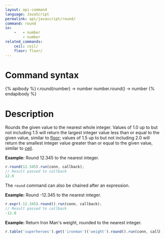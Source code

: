 ```yaml
---
layout: api-command
language: JavaScript
permalink: api/javascript/round/
command: round
io:
    -   - number
        - number
related_commands:
    ceil: ceil/
    floor: floor/
---
```

# Command syntax #

{% apibody %}
r.round(number) &rarr; number
number.round() &rarr; number
{% endapibody %}

# Description #

Rounds the given value to the nearest whole integer. Values of 1.0 up to but not including 1.5 will return the largest integer value less than or equal to the given value, similar to [floor][]; values of 1.5 up to but not including 2.0 will return the smallest integer value greater than or equal to the given value, similar to [ceil][].

[floor]: /api/javascript/floor/
[ceil]:  /api/javascript/ceil/

__Example:__ Round 12.345 to the nearest integer.

```js
r.round(12.345).run(conn, callback);
// Result passed to callback
12.0
```

The `round` command can also be chained after an expression.

__Example:__ Round -12.345 to the nearest integer.

```js
r.expr(-12.345).round().run(conn, callback);
// Result passed to callback
-12.0
```

__Example:__ Return Iron Man's weight, rounded to the nearest integer.

```js
r.table('superheroes').get('ironman')('weight').round().run(conn, callback);
```
